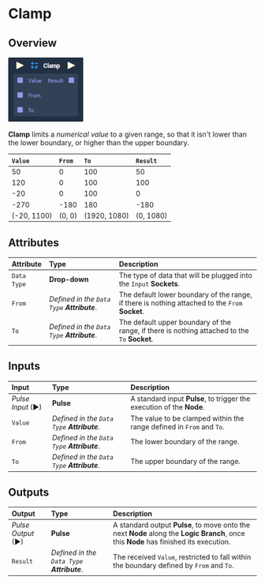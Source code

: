 # Clamp

## Overview

![The Clamp Node.](../../.gitbook/assets/node-clamp.png)

**Clamp** limits a _numerical value_ to a given range, so that it isn't lower than the lower boundary, or higher than the upper boundary.

| `Value` | `From` | `To` | `Result` |
| :--- | :--- | :--- | :--- |
| 50 | 0 | 100 | 50 |
| 120 | 0 | 100 | 100 |
| -20 | 0 | 100 | 0 |
| -270 | -180 | 180 | -180 |
| (-20, 1100) | (0, 0) | (1920, 1080) | (0, 1080) |

## Attributes

| Attribute | Type | Description |
| :--- | :--- | :--- |
| `Data Type` | **Drop-down** | The type of data that will be plugged into the `Input` **Sockets**. |
| `From` | _Defined in the `Data Type` **Attribute**_. | The default lower boundary of the range, if there is nothing attached to the `From` **Socket**. |
| `To` | _Defined in the `Data Type` **Attribute**_. | The default upper boundary of the range, if there is nothing attached to the `To` **Socket**. |

## Inputs

| Input | Type | Description |
| :--- | :--- | :--- |
| _Pulse Input_ \(►\) | **Pulse** | A standard input **Pulse**, to trigger the execution of the **Node**. |
| `Value` | _Defined in the `Data Type` **Attribute**_. | The value to be clamped within the range defined in `From` and `To`. |
| `From` | _Defined in the `Data Type` **Attribute**_. | The lower boundary of the range. |
| `To` | _Defined in the `Data Type` **Attribute**_. | The upper boundary of the range. |

## Outputs

| Output | Type | Description |
| :--- | :--- | :--- |
| _Pulse Output_ \(►\) | **Pulse** | A standard output **Pulse**, to move onto the next **Node** along the **Logic Branch**, once this **Node** has finished its execution. |
| `Result` | _Defined in the `Data Type` **Attribute**_. | The received `Value`, restricted to fall within the boundary defined by `From` and `To`. |

